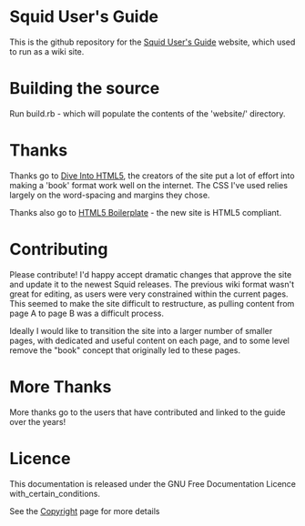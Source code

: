 # Squid User's Guide

This is the github repository for the [Squid User's Guide](http://www.deckle.co.za/squid-users-guide/) website, which used to run as a wiki site.

# Building the source

Run build.rb - which will populate the contents of the 'website/' directory.

# Thanks

Thanks go to [Dive Into HTML5](http://diveintohtml5.info/), the creators of the site put a lot of effort into making a 'book' format work well
on the internet. The CSS I've used relies largely on the word-spacing and margins they chose.

Thanks also go to [HTML5 Boilerplate](http://html5boilerplate.com) - the new site is HTML5 compliant.

# Contributing

Please contribute! I'd happy accept dramatic changes that approve the site and update it to the newest Squid releases. The previous wiki format wasn't great
for editing, as users were very constrained within the current pages. This seemed to make the site difficult to restructure, as pulling content from
page A to page B was a difficult process.

Ideally I would like to transition the site into a larger number of smaller pages, with dedicated and useful content on each page, and to some
level remove the "book" concept that originally led to these pages.

# More Thanks

More thanks go to the users that have contributed and linked to the guide over the years!

# Licence

This documentation is released under the GNU Free Documentation Licence with_certain_conditions.

See the [Copyright](http://www.deckle.co.za/squid-users-guide/copyright.html) page for more details